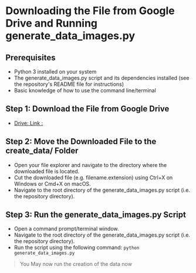 # Downloading the File from Google Drive and Running generate_data_images.py

## Prerequisites

- Python 3 installed on your system
- The generate_data_images.py script and its dependencies installed (see the repository's README file for instructions)
- Basic knowledge of how to use the command line/terminal

## Step 1: Download the File from Google Drive

- [Drive: Link :](https://drive.google.com/file/d/18FG-KSeAUBp0O0np63ynqdA7_tgIOCa8/view)

## Step 2: Move the Downloaded File to the create_data/ Folder

- Open your file explorer and navigate to the directory where the downloaded file is located.
- Cut the downloaded file (e.g. filename.extension) using Ctrl+X on Windows or Cmd+X on macOS.
- Navigate to the root directory of the generate_data_images.py script (i.e. the repository directory).

## Step 3: Run the generate_data_images.py Script

- Open a command prompt/terminal window.
- Navigate to the root directory of the generate_data_images.py script (i.e. the repository directory).
- Run the script using the following command:
    `python generate_data_images.py`

> You May now run the creation of the data now
